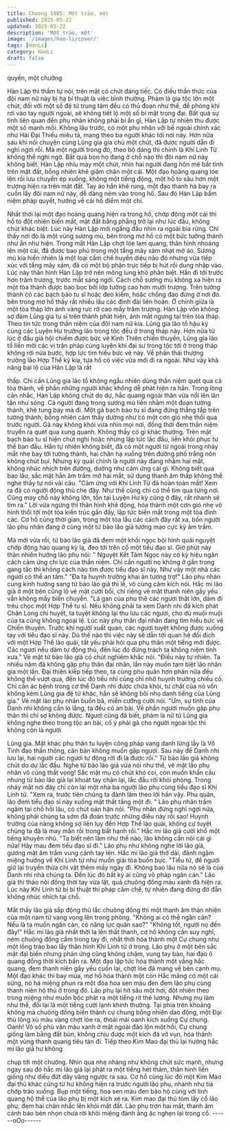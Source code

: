 ```yaml
---
title: Chương 1805: Một trảo, một
published: 2025-05-22
updated: 2025-05-22
description: 'Một trảo, một'
image: '/images/han-li/cover/'
tags: [HanLi]
category: HanLi
draft: false
---
```


quyền, một chưởng

Hàn Lập thì thầm tự nói, trên mặt có chút đáng tiếc. Có điều thần
thức của đôi nam nữ này bị hạ bí thuật là việc bình thường.
Phàm là gia tộc lớn một chút, đối với một số đệ tử trung tâm đều
có thủ đoạn như thế, đề phòng khi rơi vào tay người ngoài, sẽ
không tiết lộ một số bí mật trọng đại.
Bất quá sự tình liên quan đến phụ nhân không phải bí ẩn gì, Hàn
Lập tự nhiên thu được một số manh mối.
Không lâu trước, có một phụ nhân với bề ngoài chính xác như
Hải Đại Thiếu miêu tả, mang theo ba người khác tới nơi này. Hơn
nữa sau khi nói chuyện cùng Lũng gia gia chủ một chút, đã được
người dẫn đi nghỉ ngơi rồi.
Mà một người trong đó, theo bộ dáng thì chính là Khí Linh Tử
không thể nghi ngờ.
Bất quá bọn họ đang ở chỗ nào thì đôi nam nữ này không biết.
Hàn Lập nhíu mày một chút, nhìn hai người đang hôn mê bất tỉnh
trên mặt đất, bỗng nhiên khẽ giậm chân một cái.
Một đạo hoàng quang lóe lên rồi lưu chuyển ép xuống, không một
tiếng động, một hố to sâu hơn một trượng hiện ra trên mặt đất.
Tay áo hắn khẽ rung, một đạo thanh hà bay ra cuốn lấy đôi nam
nữ này, dễ dàng ném vào trong hố.
Sau đó Hàn Lập bấm niệm pháp quyết, hướng về cái hố điểm một
chỉ.

Nhất thời lại một đạo hoàng quang hiện ra trong hố, chớp động
một cái thì hố to đột nhiên biến mất, mặt đất bằng phẳng trở lại
như lúc đầu, không chút khác biệt.
Lúc này Hàn Lập mới ngẩng đầu nhìn ra ngoài bìa rừng.
Chỉ thấy nơi đó là một vùng sương mù, bên trong mơ hồ có một
bức tường thành như ẩn như hiện.
Trong mắt Hàn Lập chợt lóe lam quang, thân hình nhoáng lên một
cái, đã được bao phủ trong một tầng mây xám nhạt mờ ảo.
Sương mù kia hiển nhiên là một loại cấm chế huyền diệu nào đó
nhưng vừa tiếp xúc với tầng mây xám, đã có một bộ phận trực
tiếp bị hút rồi dung nhập vào.
Lúc này thân hình Hàn Lập trở nên mông lung khó phân biệt. Hắn
đi tới trước hơn trăm trượng, trước mắt sáng ngời.
Cách chỗ sương mù không xa hiện ra một tòa thành được bao
bọc bởi lớp tường cao hơn mười trượng.
Trên tường thành có các bạch bào tu sĩ hoặc đeo kiếm, hoặc
chống đao đứng ở nơi đó. bên trong mơ hồ thấy rất nhiều lầu các
đình đài liên hoàn. Ở chính giữa là một tòa tháp lớn ánh vàng rực
rỡ cao mấy trăm trượng.
Hàn Lập vốn không sợ đám Lũng gia tu sĩ trên thành phát hiện,
ánh mắt ngưng tại trên tòa tháp.
Theo tin tức trong thần niệm của đôi nam nữ kia. Lũng gia lão tổ
hậu kỳ cùng các Luyện Hư trưởng lão trong tộc đều ở trong tháp
này. Hơn nữa từ lúc ở đấu giá hội chiếm được bức vẽ Kình Thiên
chiến thuyền, Lũng gia lão tổ liền mời các vị trận pháp cùng luyện
khí đại sư trong tộc tới ở trong tháp không rời nửa bước, hợp lực
tìm hiểu bức vẽ này.
Về phần thái thượng trưởng lão Hợp Thể kỳ kia, tựa hồ có việc
vừa mới đi ra ngoài. Như vậy khả năng bại lộ của Hàn Lập là rất

thấp.
Chỉ cần Lũng gia lão tổ không ngẫu nhiên dùng thần niệm quét
qua cả tòa thành, về phần những người khác không dễ phát hiện
ra hắn.
Trong lòng cân nhắc, Hàn Lập không chút do dự, hắc quang
ngoài thân vừa nổi lên lăn tăn như sóng. Cả người đang trong
sương mù liền nhằm một đoạn tường thành, khẽ tung bay mà đi.
Một gã bạch bào tu sĩ đang đứng thẳng tắp trên tường thành,
bỗng nhiên cảm thấy dường như có một cơn gió nhẹ thổi qua
trước người. Gã này không khỏi vừa nhìn mọi nơi, đồng thời đem
thần niệm truyền ra quét qua xung quanh.
Không thấy có gì khác thường. Trên mặt bạch bào tu sĩ hiện chút
nghi hoặc nhưng lập tức lắc đầu, liền khôi phục tư thế ban đầu.
Hắn tự nhiên không biết, đã có một người từ ngoài trong nháy
mắt nhẹ bay tới tường thành, hai chân hạ xuống trên đường phố
trắng nõn không chút bụi.
Nhưng kỳ quái chính là người này đang nhắm hai mắt, không
nhúc nhích trên đường, dường như cảm ứng cái gì.
Không biết qua bao lâu, sắc mặt hắn âm trầm mở hai mắt, sử
dụng thanh âm thấp không thể nghe thấy tự nói vài câu.
"Cảm ứng với Khí Linh Tử đã hoàn toàn mất! Xem ra đã có người
động thủ che đậy. Như thế cũng chỉ có thể tìm qua từng nơi. Cũng
may chỗ này không lớn, tồn tại Luyện Hư kỳ cũng ở đây, rất
nhanh sẽ tìm ra."
Lời vừa ngừng thì thân hình khẽ động, hóa thành một cơn gió nhẹ
vô hình thổi tới một tòa kiến trúc gần đấy, lập tức biến mất trong
một tòa đình các.
Cơ hồ cùng thời gian, trong một tòa lầu các cách đây rất xa, bốn
người lão phụ nhân đang ở cùng một tử bào lão giả tướng mạo
cực kỳ âm trầm.

Mà mới vừa rồi, tử bào lão giả đã đem một khối ngọc bội hình
quái nguyệt chớp động hào quang kỳ lạ, đeo tới trên cổ một tiểu
đạo sĩ. Giờ phút này thản nhiên hướng lão phụ nói:
" Nguyệt Kết Tâm Ngọc này có kỳ hiệu ngăn cách cảm ứng chi
lực của thần niệm. Chỉ cần người nọ không ở gần trong gang tấc
thì không cách nào tìm được tiểu đạo sĩ này. Như vậy một nhà các
ngươi có thể an tâm."
"Đa tạ huynh trưởng khai ân tương trợ!" Lão phụ nhân cung kính
hướng sang tử bào lão giả thi lễ, vô cùng cảm kích nói.
Hắc mi lão giả ở một bên cũng lộ vẻ mặt cười bồi, chỉ riêng vẻ
mặt thanh niên gầy yếu vẫn không mấy biến chuyển.
"Lá gan của phu thê các ngươi thật lớn, dám đi trêu chọc một Hợp
Thể tu sĩ. Nếu không phải ta xem Danh nhi đã kích phát Chân
Long chi huyết, ta tuyệt không lại thu lưu các ngươi, cho dù muội
muội của ta cũng không ngoại lệ. Lúc này phụ thân đại nhân đang
tìm hiểu bức vẽ Chiến thuyền. Trước khi người xuất quan, các
ngươi tuyệt không được xuống tay với tiểu đạo sĩ này. Dù thế nào
thì việc này sẽ dẫn tới quan hệ đối địch với một Hợp Thể lão quái,
tất yếu phải hỏi qua phụ thân một tiếng mới được. Các ngươi nếu
dám tự động thủ, đến lúc đó đừng trách ta không niệm tình xưa."
Vẻ mặt tử bào lão giả có chút nghiêm khắc nói.
"Điều này tự nhiên. Ta nhiều năm đã không gặp phụ thân đại
nhân, lần này muốn tạm biệt lão nhân gia một lần. Đại thiên kiếp
tiếp theo, ta cùng phu quân hơn phân nửa đều không thể vượt
qua, đến lúc đó tiểu nhi cũng chỉ nhờ huynh trưởng chiếu cố. Chỉ
cần ác bệnh trong cơ thể Danh nhi được chữa khỏi, tư chất của
nó vốn không kém Lũng gia đệ tử khác, hẳn sẽ không bôi nhọ
danh tiếng của Lũng gia." Vẻ mặt lão phụ nhân buồn bã, miễn
cưỡng cười nói.
"Ừm, sự tình của Danh nhi không cần lo lắng, ta đều có an bài. Về
phần ngươi muốn gặp phụ thân thì chỉ sợ không được. Ngươi
cũng đã biết, phàm là nữ tử Lũng gia không nghe theo trong tộc
an bài, cố ý phải gả cho người ngoài tộc thì không còn là người

Lũng gia. Mặt khác phụ thân tu luyện công pháp vang danh lừng
lẫy là Vô Tình đạo thần thông, căn bản không muốn gặp ngươi.
Sau này để Danh nhi lưu lại, hai người các ngươi tự động rời đi là
được rồi." Tử bào lão giả không chút do dự lắc đầu.
Nghe tử bào lão giả vừa nói như thế, vẻ mặt lão phụ nhân vô
cùng thất vọng!
Sắc mặt mụ có chút khó coi, còn muốn khẩn cầu nhưng tử bào
lão giả lại khoát tay chặn lại, lắc đầu rời khỏi phòng.
Trong nháy mắt nơi đây chỉ còn lại một nhà ba người lão phụ
cùng tiểu đạo sĩ Khí Linh tử.
"Xem ra, trước tiên chúng ta đành làm theo lời hắn vậy. Phu quân,
lão đem tiểu đạo sĩ này xuống mật thất tầng một đi. "
Lão phụ nhân trầm ngâm tại chỗ hồi lâu, có chút oán hận nói.
"Phu nhân đừng nghĩ ngợi nữa, không phải chúng ta sớm đã đoán
trước những điều này rồi sao! Huynh trưởng của nàng không sợ
liên lụy đến Hợp Thể lão quái, không cự tuyệt chúng ta đã là may
mắn rồi trong bất hạnh rồi." Hắc mi lão giả cười khổ một tiếng
khuyên nhủ.
"Ta biết nên làm như thế nào, lão không cần nói cái gì nữa! Hãy
mau đem tiểu đạo sĩ đi." Lão phụ như không nghe lời lão giả,
gương mặt âm trầm vung cánh tay lên.
Hắc mi lão giả thở dài, đành ngậm miệng hướng về Khí Linh tử
như muốn giải tỏa buồn bực.
"Tiểu tử, để ngươi giữ lại truyền thừa chi vật thêm mấy ngày đi.
Không bao lâu nữa nó sẽ là của Danh nhi nhà chúng ta. Đến lúc
đó bất kỳ ai cũng vô pháp ngăn cản." Lão giả thì thào nói đồng
thời tay vừa lật, quả chuông đồng màu xanh đã hiện ra.
Lúc này Khí Linh tử bị bí thuật thi pháp cấm chế, tự nhiên đang
đứng đờ đẫn không nhúc nhích tại chỗ.

Mắt thấy lão giả sắp động thủ lắc chuông đồng thì một thanh âm
thản nhiên của một nam tử vang vọng lên trong phòng.
"Không ai có thể ngăn cản? Nếu là ta muốn ngăn cản, có năng
lực quản sao?"
"Không tốt, người nọ đến đây!"
Hắc mi lão giả nhất thời la lên thất thanh, cơ hồ không cần suy
nghĩ, ném chuông đồng cầm trong tay đi, nhất thời hóa thành một
Cự chung như một lồng tráo bao lấy thân hình Khí Linh tử ở
trong.
Lão phụ ở một bên sắc mặt đại biến nhưng phản ứng cũng không
chậm, vung tay bào, hai đạo ô quang đồng thời kích bắn ra.
Một đạo lập tức hóa thành một vầng hắc quang, đem thanh niên
gầy yếu cuốn lại, chợt lóe đã mang về bên cạnh mụ.
Một đạo khác thì bay múa, mơ hồ hóa thành một con Hắc mãng
có một cái sừng, nó há miệng phun ra một đóa hoa sen màu đen
đem lão phụ cùng thanh niên hộ thủ ở trong đó.
Lão phụ lại hít sâu một hơi, đột nhiên theo trong miệng như muốn
bộc phát ra một tiếng rít thê lương.
Nhưng mụ làm như thế, đổi lại là một tiếng cười lạnh khinh
thường.
Tại phía trên khoảng không mà chuông đồng biến thành cự chung
bỗng nhiên dao động, một Đại thủ lông xù màu vàng chợt lóe ra,
thoải mái oanh kích xuống Cự chung.
Oanh!
Vô số phù văn màu xanh ở mặt ngoài đảo lộn một hồi, Cự chung
giống làm bằng đất bùn, không chịu được một kích đã vỡ vụn,
hóa thành một vùng thanh quang tiêu tán đi.
Tiếp theo Kim Mao đại thủ lại hướng hắc mi lão giả hư không

chụp tới một chưởng. Nhìn qua nhẹ nhàng như không chút sức
mạnh, nhưng ngay sau đó hắc mi lão giả lại phát ra một tiếng hét
thảm, thân hình liền giống như diều đứt dây văng ngược ra sau.
Cơ hồ cùng lúc đó một Kim Mao đại thủ khác cũng từ hư không
hiện ra trước người lão phụ, nhanh như tia chớp trảo xuống.
Bụp một tiếng, hoa sen màu đen bảo hộ cùng với linh quang hộ
thể của lão phụ bị một kích xé ra. Kim mao đại thủ tóm lấy cổ lão
phụ, đem hai chân nhấc lên khỏi mặt đất.
Lão phụ trợn hai mắt, thanh âm cảnh báo bén nhọn chưa rời khỏi
miệng đành ằng ặc nghẹn lại trong cổ.
------oOo------
